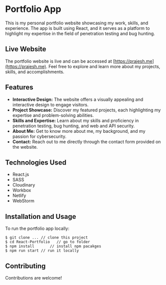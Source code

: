 # Portfolio App

This is my personal portfolio website showcasing my work, skills, and experience. The app is built using React, and it serves as a platform to highlight my expertise in the field of penetration testing and bug hunting.

## Live Website

The portfolio website is live and can be accessed at [https://prajesh.me](https://prajesh.me). Feel free to explore and learn more about my projects, skills, and accomplishments.

## Features

- **Interactive Design:** The website offers a visually appealing and interactive design to engage visitors.
- **Project Showcase:** Discover my featured projects, each highlighting my expertise and problem-solving abilities.
- **Skills and Expertise:** Learn about my skills and proficiency in penetration testing, bug hunting, and web and API security.
- **About Me:** Get to know more about me, my background, and my passion for cybersecurity.
- **Contact:** Reach out to me directly through the contact form provided on the website.

## Technologies Used

- React.js
- SASS
- Cloudinary
- Workbox
- Netlify
- WebStorm

## Installation and Usage

To run the portfolio app locally:

```terminal
$ git clone ... // clone this project
$ cd React-Portfolio   // go to folder
$ npm install       // install npm pacakges
$ npm run start // run it locally
```

## Contributing

Contributions are welcome! 

